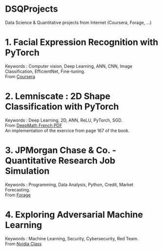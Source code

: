 # DSQProjects
Data Science & Quantitative projects from Internet (Coursera, Forage, ...)

# 1. Facial Expression Recognition with PyTorch
Keywords : Computer vision, Deep Learning, ANN, CNN, Image Classification, EfficientNet, Fine-tuning. \
From [Coursera](https://www.coursera.org/projects/facial-expression-recognition-with-pytorch)

# 2. Lemniscate : 2D Shape Classification with PyTorch
Keywords : Deep Learning, 2D, ANN, ReLU, PyTorch, SGD. \
From [DeepMath French PDF](http://exo7.emath.fr/cours/livre-deepmath.pdf) \
An implementation of the exercice from page 167 of the book.

# 3. JPMorgan Chase & Co. - Quantitative Research Job Simulation
Keywords : Programming, Data Analysis, Python, Credit, Market Forecasting. \
From [Forage](https://www.theforage.com/simulations/jpmorgan/quantitative-research-11oc) 

# 4. Exploring Adversarial Machine Learning
Keywords : Machine Learning, Security, Cybersecurity, Red Team. \
From [Nvidia Class](https://sp-events.courses.nvidia.com/dli-india25) 
